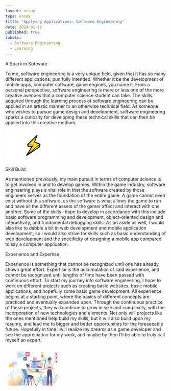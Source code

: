 ```yaml
---
layout: essay
type: essay
title: "Applying Applications: Software Engineering"
date: 2024-01-15
published: true
labels:
  - Software Engineering
  - Learning
---
```



A Spark in Software

To me, software engineering is a very unique field, given that it has so many different applications; pun fully intended. Whether it be the development of mobile apps, computer software, game engines, you name it. From a personal perspective, software engineering is more or less one of the more creative avenues that a computer science student can take. The skills acquired through the learning process of software engineering can be applied in an artistic manner to an otherwise technical field. As someone who wishes to pursue game design and development, software engineering sparks a curiosity for developing these technical skills that can then be applied into this creative medium. 

<img width="175px" 
     class="rounded float-start pe-4" 
     src="../img/applying/lightning-bolt.png" >

Skill Build

As mentioned previously, my main pursuit in terms of computer science is to get involved in and to develop games. Within the game industry, software engineering plays a vital role in that the software created by those engineers serves as the foundation of the entire game. A game cannot even exist without this software, as the software is what allows the game to run and have all the different assets of the gamer affect and interact with one another. Some of the skills I hope to develop in accordance with this include basic software programming and development, object-oriented design and interactivity, and fundamental debugging skills. As an aside as well, I would also like to dabble a bit in web development and mobile application development, so I would also strive for skills such as basic understanding of web development and the specificity of designing a mobile app compared to say a computer application.

Experience and Expertise

Experience is something that cannot be recognized until one has already shown great effort. Expertise is the accumulation of said experience, and cannot be recognized until lengths of time have been passed with continuous effort. To start my journey into software engineering, I hope to work on different projects such as creating basic websites, basic mobile applications, and hopefully some basic game development. All experience begins at a starting point, where the basics of different concepts are practiced and eventually expanded upon. Through the continuous practice of these projects, they will continue to grow in size and complexity, with the incorporation of new technologies and elements. Not only will projects like the ones mentioned help build my skills, but it will also build upon my resume, and lead me to bigger and better opportunities for the foreseeable future. Hopefully in time I will realize my dreams as a game developer and see the appreciation for my work, and maybe by then I’ll be able to truly call myself an expert.

<img width="175px" 
     class="rounded float-start pe-4" 
     src="../img/applying/web-development.jpeg" >

